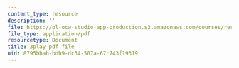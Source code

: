 ```yaml
---
content_type: resource
description: ''
file: https://ol-ocw-studio-app-production.s3.amazonaws.com/courses/res-18-006-calculus-revisited-single-variable-calculus-fall-2010/8795bbabbdb9dc34507a67c743f19319_FdwTROVfEPE.pdf
file_type: application/pdf
resourcetype: Document
title: 3play pdf file
uid: 8795bbab-bdb9-dc34-507a-67c743f19319
---
```

